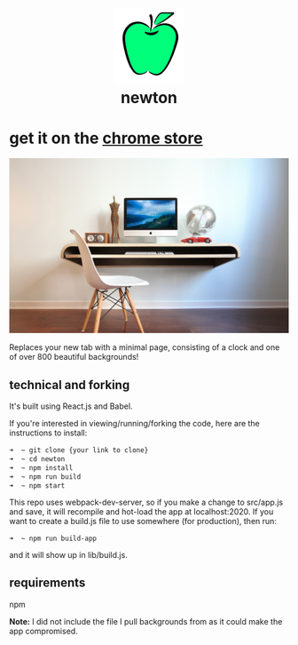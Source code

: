 <h1 align="center">
  <img src ="https://raw.githubusercontent.com/kingscott/newton/master/icon128.png" />
  <br/>
  newton
</h1>

# get it on the [chrome store](https://chrome.google.com/webstore/detail/newton/ogkmipmkbppmcmdgeomnhlbgijbijjpi)
![marquee](https://raw.githubusercontent.com/kingscott/newton/master/screenshot2.png)

Replaces your new tab with a minimal page, consisting of a clock and one of over 800 beautiful backgrounds!

## technical and forking
It's built using React.js and Babel.

If you're interested in viewing/running/forking the code, here are the instructions to install:

```shell
➜  ~ git clone {your link to clone}
➜  ~ cd newton
➜  ~ npm install
➜  ~ npm run build
➜  ~ npm start
```

This repo uses webpack-dev-server, so if you make a change to src/app.js and save, it will recompile and hot-load the app at localhost:2020. If you want to create a build.js file to use somewhere (for production), then run:

```shell
➜  ~ npm run build-app
```

and it will show up in lib/build.js.

## requirements

npm

**Note:** I did not include the file I pull backgrounds from as it could make the app compromised.

